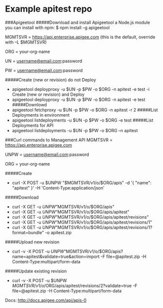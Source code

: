 # Example apitest repo


###Apigeetool
#####Download and install Apigeetool a Node.js module you can install with npm:
$ npm install –g apigeetool

MGMTSVR = https://api.enterprise.apigee.com (this is the default, override with –L $MGMTSVR)

ORG = your-org-name

UN = username@email.com:password

PW = username@email.com:password

#####Create (new or revision) do not Deploy
* apigeetool deployproxy -u $UN -p $PW -o $ORG -n apitest -e test -i
Create (new or revision) and Deploy
* apigeetool deployproxy -u $UN -p $PW -o $ORG -n apitest -e test
#####Downlowd
* apigeetool fetchproxy -u $UN -p $PW -o $ORG -n apitest -r 2
#####List Deployments in environment
* apigeetool listdeployments -u $UN -p $PW -o $ORG -e test 
#####List Deployments for API
* apigeetool listdeployments -u $UN -p $PW -o $ORG –n apitest

###Curl commands to Management API
MGMTSVR = https://api.enterprise.apigee.com

UNPW = username@email.com:password

ORG = your-org-name

#####Create
* curl -X POST -u $UNPW "$MGMTSVR/v1/o/$ORG/apis" -d '{ "name": "apitest" }' -H 'Content-Type:application/json’

#####Download
* curl -X GET -u $UNPW ”$MGMTSVR/v1/o/$ORG/apis"
* curl -X GET -u $UNPW “$MGMTSVR/v1/o/$ORG/apis/apitest"
* curl -X GET -u $UNPW ”$MGMTSVR/v1/o/$ORG/apis/apitest/revisions"
* curl -X GET -u $UNPW ”$MGMTSVR/v1/o/$ORG/apis/apitest/revisions/1"
* curl -X GET -u $UNPW ”$MGMTSVR/v1/o/$ORG/apis/apitest/revisions/1?format=bundle" -o apitest.zip

#####Upload new revision
* curl -v -X POST -u $UNPW “$MGMTSVR/v1/o/$ORG/apis?name=apitest&validate=true&action=import -F file=@apitest.zip -H Content-Type:multipart/form-data

#####Update existing revision
* curl -v -X POST -u $UNPW $MGMTSVR/v1/o/$ORG/apis/apitest/revisions/2?validate=true -F file=@apitest.zip -H Content-Type:multipart/form-data

Docs: http://docs.apigee.com/api/apis-0


